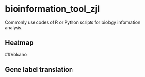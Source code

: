 # bioinformation_tool_zjl
Commonly use codes of R or Python scripts for biology information analysis.





## Heatmap







##Volcano





## Gene label translation





